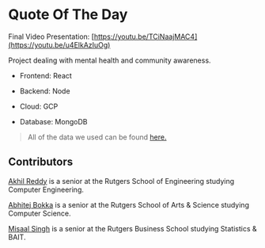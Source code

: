 # Quote Of The Day

Final Video Presentation:
[https://youtu.be/TCiNaajMAC4](https://youtu.be/u4ElkAzIuOg)

Project dealing with mental health and community awareness. 

- Frontend: React

- Backend: Node

- Cloud: GCP

- Database: MongoDB

>All of the data we used can be found [here.](https://github.com/akhilvreddy/Datathon/tree/main/Excel%20%26%20CSV/Original%20CSV%20Files)


## Contributors 
[Akhil Reddy](https://www.linkedin.com/in/akhilvreddy/) is a senior at the Rutgers School of Engineering studying Computer Engineering. 

[Abhitej Bokka](https://www.linkedin.com/in/abhitej-bokka/) is a senior at the Rutgers School of Arts & Science studying Computer Science.

[Misaal Singh](https://www.linkedin.com/in/misaal-singh-531a1018b/) is a senior at the Rutgers Business School studying Statistics & BAIT.

